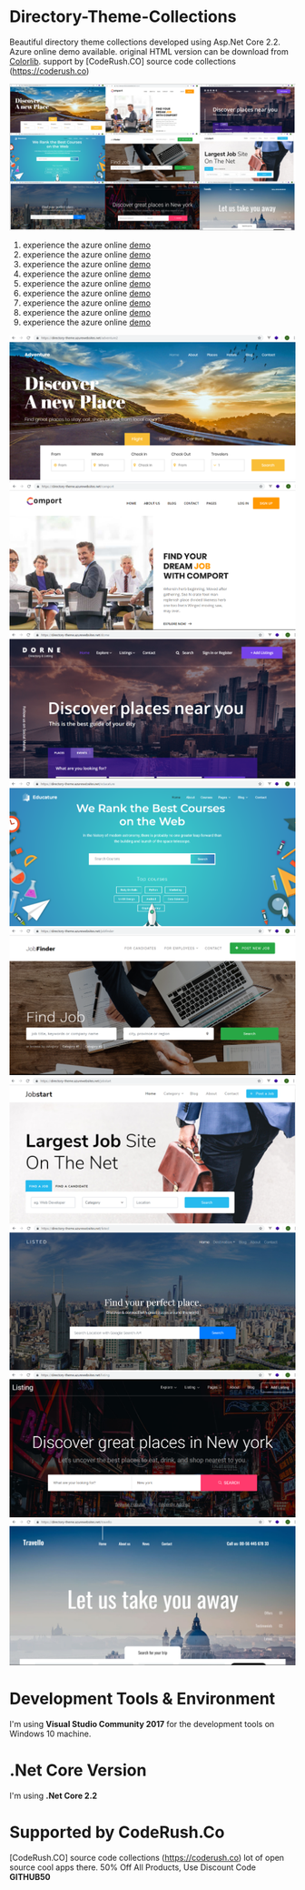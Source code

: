# Directory-Theme-Collections
Beautiful directory theme collections developed using Asp.Net Core 2.2. Azure online demo available.
original HTML version can be download from [Colorlib](https://colorlib.com).
support by [CodeRush.CO] source code collections (https://coderush.co)


![landingpage](coderush22/wwwroot/images/_all.png)

1. experience the azure online [demo](https://directory-theme.azurewebsites.net/adventure2)
2. experience the azure online [demo](https://directory-theme.azurewebsites.net/comport)
3. experience the azure online [demo](https://directory-theme.azurewebsites.net/dorne)
4. experience the azure online [demo](https://directory-theme.azurewebsites.net/educature)
5. experience the azure online [demo](https://directory-theme.azurewebsites.net/jobfinder)
6. experience the azure online [demo](https://directory-theme.azurewebsites.net/jobstart)
8. experience the azure online [demo](https://directory-theme.azurewebsites.net/listed)
9. experience the azure online [demo](https://directory-theme.azurewebsites.net/listing)
10. experience the azure online [demo](https://directory-theme.azurewebsites.net/travello)

![landingpage](coderush22/wwwroot/images/adventure2.png)
![landingpage](coderush22/wwwroot/images/comport.png)
![landingpage](coderush22/wwwroot/images/dorne.png)
![landingpage](coderush22/wwwroot/images/educature.png)
![landingpage](coderush22/wwwroot/images/jobfinder.png)
![landingpage](coderush22/wwwroot/images/jobstart.png)
![landingpage](coderush22/wwwroot/images/listed.png)
![landingpage](coderush22/wwwroot/images/listing.png)
![landingpage](coderush22/wwwroot/images/travello.png)

# Development Tools & Environment

I'm using **Visual Studio Community 2017** for the development tools on Windows 10 machine.

# .Net Core Version

I'm using **.Net Core 2.2**


# Supported by CodeRush.Co
[CodeRush.CO] source code collections (https://coderush.co) lot of open source cool apps there. 50% Off All Products, Use Discount Code **GITHUB50**




